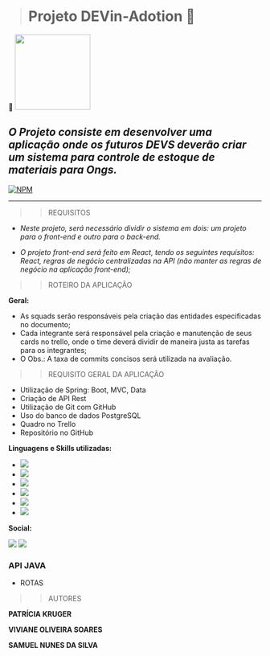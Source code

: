 ># Projeto DEVin-Adotion  :feet:
:paw_prints:
<img src="https://github.com/FuturoDEV-Ingleses/SQUAD01-Back-End/assets/101152820/711485b2-144b-438e-a09f-15a23a699485" widht="50px"  height="150px"/>



## *O Projeto consiste em desenvolver uma aplicação onde os futuros DEVS deverão criar um sistema para controle de estoque de materiais para Ongs.*

 [![NPM](https://img.shields.io/npm/l/react)](https://github.com/Patynet/ProjetoDevPraia/blob/develop/LICENCE)
__________

>>REQUISITOS 


- *Neste projeto, será necessário dividir o sistema em dois: um projeto para o front-end e outro para o back-end.*

- *O projeto front-end será feito em React, tendo os seguintes requisitos:*
*React, regras de negócio centralizadas na API (não manter as regras de negócio na aplicação front-end);*

>>ROTEIRO DA APLICAÇÃO 


**Geral:**
* As squads serão responsáveis pela criação das entidades especificadas no documento;
* Cada integrante será responsável pela criação e manutenção de seus cards no trello, onde o time deverá dividir de maneira justa as tarefas para os integrantes;
* O
Obs.: A taxa de commits concisos será utilizada na avaliação.


>>REQUISITO GERAL DA APLICAÇÃO

* Utilização de Spring: Boot, MVC, Data
* Criação de API Rest
* Utilização de Git com GitHub
* Uso do banco de dados PostgreSQL
* Quadro no Trello
* Repositório no GitHub



**Linguagens e Skills utilizadas:**
- <img src="https://img.shields.io/badge/React-20232A?style=for-the-badge&logo=react&logoColor=61DAFB" />
- <img src="https://img.shields.io/badge/CSS-239120?&style=for-the-badge&logo=css3&logoColor=white" />
- <img src="https://img.shields.io/badge/JavaScript-F7DF1E?style=for-the-badge&logo=javascript&logoColor=black" />
- <img src="https://img.shields.io/badge/HTML-239120?style=for-the-badge&logo=html5&logoColor=white" />
- <img src="https://img.shields.io/badge/Markdown-000000?style=for-the-badge&logo=markdown&logoColor=white" />
- <img src="https://img.shields.io/badge/Vite-B73BFE?style=for-the-badge&logo=vite&logoColor=FFD62E" />

**Social:**

<img src="https://img.shields.io/badge/Slack-4A154B?style=for-the-badge&logo=slack&logoColor=white" />
<img src="https://img.shields.io/badge/GitHub-100000?style=for-the-badge&logo=github&logoColor=white" />


### API JAVA

- ROTAS



>>AUTORES

**PATRÍCIA KRUGER**

**VIVIANE OLIVEIRA SOARES**

**SAMUEL NUNES DA SILVA**


